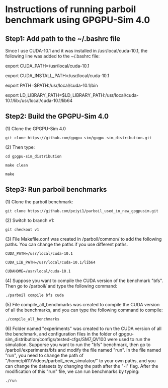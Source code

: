# Instructions of running parboil benchmark using GPGPU-Sim 4.0

## Step1: Add path to the ~/.bashrc file

Since I use CUDA-10.1 and it was installed in /usr/local/cuda-10.1,  the following line was added to the ~/.bashrc file:

export CUDA_PATH=/usr/local/cuda-10.1
 
export CUDA_INSTALL_PATH=/usr/local/cuda-10.1

export PATH=$PATH:/usr/local/cuda-10.1/bin

export LD_LIBRARY_PATH=$LD_LIBRARY_PATH:/usr/local/cuda-10.1/lib:/usr/local/cuda-10.1/lib64

## Step2: Build the GPGPU-Sim 4.0 
(1) Clone the GPGPU-Sim 4.0 

    git clone https://github.com/gpgpu-sim/gpgpu-sim_distribution.git

(2) Then type:

    cd gpgpu-sim_distribution
    
    make clean
    
    make
## Step3: Run parboil benchmarks

(1) Clone the parboil benchmark:

    git clone https://github.com/peiyi1/parboil_used_in_new_gpgpusim.git
    
(2) Switch to branch v1:

    git checkout v1
    
(3) File Makefile.conf was created in /parboil/common/ to add the following paths. You can change the paths if you use different paths.

    CUDA_PATH=/usr/local/cuda-10.1
    
    CUDA_LIB_PATH=/usr/local/cuda-10.1/lib64
    
    CUDAHOME=/usr/local/cuda-10.1
    
(4) Suppose you want to compile the CUDA version of the benchmark "bfs".  Then go to /parboil/ and type the following command:

    ./parboil compile bfs cuda
    
(5) File compile_all_benchmarks was created to compile the CUDA version of all the benchmarks, and you can type the following command to compile:
    
    ./compile_all_benchmarks
    
(6) Folder named "experiments" was created to run the CUDA version of all the benchmark, and configuration files in the folder of gpgpu-sim_distribution/configs/tested-cfgs/SM7_QV100 were used to run the simulation. Supporse you want to run the "bfs" benchmark, then go to /parboil/experiments/bfs and modify the file named "run". In the file named "run", you need to change the path of "/home/pli11/Videos/parboil_new_simulator/" to your own paths, and you can change the datasets by changing the path after the "-i" flag. After the modification of this "run" file, we can run benchmarks by typing:

    ./run

